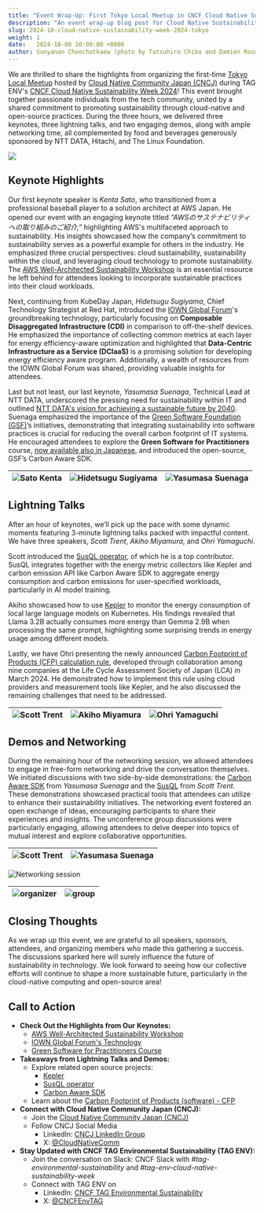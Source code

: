 ```yaml
---
title: "Event Wrap-Up: First Tokyo Local Meetup in CNCF Cloud Native Sustainability Week 2024"
description: "An event wrap-up blog post for Cloud Native Sustainability Week 2024 - Local Meetup Tokyo."
slug: 2024-10-cloud-native-sustainability-week-2024-tokyo
weight: 1
date:   2024-10-08 10:00:00 +0000
author: Sunyanan Choochotkaew (photo by Tatsuhiro Chiba and Damien Roux)
---
```


We are thrilled to share the highlights from organizing the first-time [Tokyo Local Meetup](https://community.cncf.io/events/details/cncf-cloud-native-community-japan-presents-cncf-cloud-native-sustainability-week-2024-local-meetup-tokyo/) hosted by [Cloud Native Community Japan (CNCJ)](https://community.cncf.io/cloud-native-community-japan/) during TAG ENV's [CNCF Cloud Native Sustainability Week 2024](https://tag-env-sustainability.cncf.io/events/cloud-native-sustainability-week/)! This event brought together passionate individuals from the tech community, united by a shared commitment to promoting sustainability through cloud-native and open-source practices. During the three hours, we delivered three keynotes, three lightning talks, and two engaging demos, along with ample networking time, all complemented by food and beverages generously sponsored by NTT DATA, Hitachi, and The Linux Foundation.

<p class="mt-10 mb-10"><img src="/images/blogs/2024-10-cloud-native-sutainability-week-tokyo/groupphoto.jpg"></p>

## Keynote Highlights

Our first keynote speaker is *Kenta Sato*, who transitioned from a professional baseball player to a solution architect at AWS Japan. He opened our event with an engaging keynote titled *“AWSのサステナビリティへの取り組みのご紹介,”* highlighting AWS's multifaceted approach to sustainability. His insights showcased how the company’s commitment to sustainability serves as a powerful example for others in the industry. He emphasized three crucial perspectives: cloud sustainability, sustainability within the cloud, and leveraging cloud technology to promote sustainability. The [AWS Well-Architected Sustainability Workshop](https://catalog.workshops.aws/well-architected-sustainability/en-US) is an essential resource he left behind for attendees looking to incorporate sustainable practices into their cloud workloads.

Next, continuing from KubeDay Japan, *Hidetsugu Sugiyama*, Chief Technology Strategist at Red Hat, introduced the [IOWN Global Forum](https://www.linuxfoundation.jp/press-release/2023/06/linux-foundation-and-iown-global-forum-to-collaborate-for-future-smart-connected-world/)'s groundbreaking technology, particularly focusing on **Composable Disaggregated Infrastructure (CDI)** in comparison to off-the-shelf devices. He emphasized the importance of collecting common metrics at each layer for energy efficiency-aware optimization and highlighted that **Data-Centric Infrastructure as a Service (DCIaaS)** is a promising solution for developing energy efficiency aware program. Additionally, a wealth of resources from the IOWN Global Forum was shared, providing valuable insights for attendees.

Last but not least, our last keynote, *Yasumasa Suenaga*, Technical Lead at NTT DATA, underscored the pressing need for sustainability within IT and outlined [NTT DATA's vision for achieving a sustainable future by 2040](https://www.nttdata.com/global/en/news/press-release/2023/june/ntt-data-formulates-new-vision-for-net-zero-ghg-emmissions-by-2040). Suenaga emphasized the importance of the [Green Software Foundation (GSF)](https://greensoftware.foundation)’s initiatives, demonstrating that integrating sustainability into software practices is crucial for reducing the overall carbon footprint of IT systems. He encouraged attendees to explore the **Green Software for Practitioners** course, [now available also in Japanese](https://training.linuxfoundation.org/ja/training/green-software-for-practitioners-lfc131-jp/), and introduced the open-source, GSF’s Carbon Aware SDK.

![Sato Kenta](/images/blogs/2024-10-cloud-native-sutainability-week-tokyo/keynote1.jpg) | ![Hidetsugu Sugiyama](/images/blogs/2024-10-cloud-native-sutainability-week-tokyo/keynote2.jpg) | ![Yasumasa Suenaga](/images/blogs/2024-10-cloud-native-sutainability-week-tokyo/keynote3.jpg) |
|---|---|---|

## Lightning Talks 
After an hour of keynotes, we’ll pick up the pace with some dynamic moments featuring 3-minute lightning talks packed with impactful content. We have three speakers, *Scott Trent*, *Akiho Miyamura*, and *Ohri Yamaguchi*. 

Scott introduced the [SusQL operator](https://github.com/sustainable-computing-io/susql-operator/tree/main), of which he is a top contributor. SusQL integrates together with the energy metric collectors like Kepler and carbon emission API like Carbon Aware SDK to aggregate energy consumption and carbon emissions for user-specified workloads, particularly in AI model training. 

Akiho showcased how to use [Kepler](https://github.com/sustainable-computing-io/kepler) to monitor the energy consumption of local large language models on Kubernetes. His findings revealed that Llama 3.2B actually consumes more energy than Gemma 2.9B when processing the same prompt, highlighting some surprising trends in energy usage among different models. 

Lastly, we have Ohri presenting the newly announced [Carbon Footprint of Products (CFP) calculation rule](https://www.kankyouclub.or.jp/activity/doc/CFPCalculationRule_v1.1.pdf), developed through collaboration among nine companies at the Life Cycle Assessment Society of Japan (LCA) in March 2024. He demonstrated how to implement this rule using cloud providers and measurement tools like Kepler, and he also discussed the remaining challenges that need to be addressed.

![Scott Trent](/images/blogs/2024-10-cloud-native-sutainability-week-tokyo/lt1.jpg) | ![Akiho Miyamura](/images/blogs/2024-10-cloud-native-sutainability-week-tokyo/lt2.jpg) | ![Ohri Yamaguchi](/images/blogs/2024-10-cloud-native-sutainability-week-tokyo/lt3.jpg) |
|---|---|---|

## Demos and Networking
During the remaining hour of the networking session, we allowed attendees to engage in free-form networking and drive the conversation themselves. We initiated discussions with two side-by-side demonstrations: the [Carbon Aware SDK](https://carbon-aware-sdk.greensoftware.foundation) from *Yasumasa Suenaga* and the [SusQL](https://github.com/sustainable-computing-io/susql-operator/tree/main) from *Scott Trent*. These demonstrations showcased practical tools that attendees can utilize to enhance their sustainability initiatives.
The networking event fostered an open exchange of ideas, encouraging participants to share their experiences and insights. The unconference group discussions were particularly engaging, allowing attendees to delve deeper into topics of mutual interest and explore collaborative opportunities.

![Scott Trent](/images/blogs/2024-10-cloud-native-sutainability-week-tokyo/demo1.jpg) | ![Yasumasa Suenaga](/images/blogs/2024-10-cloud-native-sutainability-week-tokyo/demo2.jpg) |
|---|---

<p class="mt-10 mb-10 ml-10 mr-10"><img src="/images/blogs/2024-10-cloud-native-sutainability-week-tokyo/networking1.jpg" alt="Networking session"></p>

![organizer](/images/blogs/2024-10-cloud-native-sutainability-week-tokyo/networking2.jpg) | ![group](/images/blogs/2024-10-cloud-native-sutainability-week-tokyo/networking3.jpg) |
|---|---

## Closing Thoughts
As we wrap up this event, we are grateful to all speakers, sponsors, attendees, and organizing members who made this gathering a success. The discussions sparked here will surely influence the future of sustainability in technology. We look forward to seeing how our collective efforts will continue to shape a more sustainable future, particularly in the cloud-native computing and open-source area!

## Call to Action
* **Check Out the Highlights from Our Keynotes:**
  * [AWS Well-Architected Sustainability Workshop](https://catalog.workshops.aws/well-architected-sustainability/en-US)
  * [IOWN Global Forum's Technology](https://iowngf.org/technology/)
  * [Green Software for Practitioners Course](https://training.linuxfoundation.org/ja/training/green-software-for-practitioners-lfc131)
* **Takeaways from Lightning Talks and Demos:**
  * Explore related open source projects:
    * [Kepler](https://github.com/sustainable-computing-io/kepler)
    * [SusQL operator](https://github.com/sustainable-computing-io/susql-operator/tree/main)
    * [Carbon Aware SDK](https://carbon-aware-sdk.greensoftware.foundation)
  * Learn about the [Carbon Footprint of Products (software) - CFP](https://www.kankyouclub.or.jp/activity/doc/CFPCalculationRule_v1.1.pdf)
* **Connect with Cloud Native Community Japan (CNCJ):**
  * Join the [Cloud Native Community Japan (CNCJ)](https://community.cncf.io/cloud-native-community-japan/)
  * Follow CNCJ Social Media
    * LinkedIn: [CNCJ LinkedIn Group](https://www.linkedin.com/groups/14517684/)
    * X: [@CloudNativeComm](https://x.com/CloudNativeComm)
* **Stay Updated with CNCF TAG Environmental Sustainability (TAG ENV):**
  * Join the conversation on Slack: CNCF Slack with *#tag-environmental-sustainability* and *#tag-env-cloud-native-sustainability-week*
  * Connect with TAG ENV on 
    * LinkedIn: [CNCF TAG Environmental Sustainability](https://www.linkedin.com/company/cncf-tag-environmental-sustainability/)
    * X: [@CNCFEnvTAG](https://x.com/CNCFEnvTAG)

